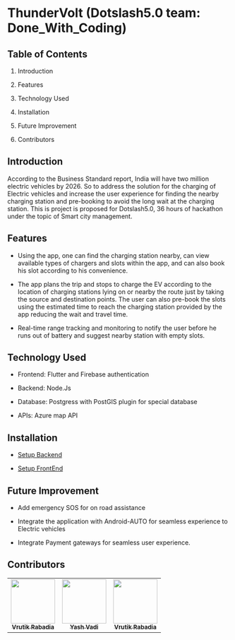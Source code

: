 # ThunderVolt (Dotslash5.0 team: Done_With_Coding)

## Table of Contents

1.  Introduction
    
2.  Features
    
3.  Technology Used
    
4.  Installation
    
5.  Future Improvement
    
6.  Contributors
    

  

## Introduction

According to the Business Standard report, India will have two million electric vehicles by 2026. So to address the solution for the charging of Electric vehicles and increase the user experience for finding the nearby charging station and pre-booking to avoid the long wait at the charging station. This is project is proposed for Dotslash5.0, 36 hours of hackathon under the topic of Smart city management.

## Features

-   Using the app, one can find the charging station nearby, can view available types of chargers and slots within the app, and can also book his slot according to his convenience.
    
-   The app plans the trip and stops to charge the EV according to the location of charging stations lying on or nearby the route just by taking the source and destination points. The user can also pre-book the slots using the estimated time to reach the charging station provided by the app reducing the wait and travel time.
    
-   Real-time range tracking and monitoring to notify the user before he runs out of battery and suggest nearby station with empty slots.
    

## Technology Used

-   Frontend: Flutter and Firebase authentication
    
-   Backend: Node.Js
    
-   Database: Postgress with PostGIS plugin for special database
    
-   APIs: Azure map API
    

## Installation

-   [Setup Backend](https://github.com/Done-With-Coding/thunderVolt_api#readme)
    
-   [Setup FrontEnd](https://github.com/Done-With-Coding/thunderVolt_frontEnd#readme)
    

## Future Improvement

-   Add emergency SOS for on road assistance
    
-   Integrate the application with Android-AUTO for seamless experience to Electric vehicles
    
-   Integrate Payment gateways for seamless user experience.
    

## Contributors
<table>
    <tr>
        <td align="center"><a href="https://github.com/vrutikrabadia"><img src="https://avatars.githubusercontent.com/vrutikrabadia" width="100px;" alt=""/><br /><sub><b>Vrutik Rabadia</b></sub></a><br /></td>
        <td align="center"><a href="https://github.com/YashMaxy"><img src="https://avatars.githubusercontent.com/YashMaxy" width="100px;" alt=""/><br /><sub><b>Yash Vadi</b></sub></a><br /></td>
        <td align="center"><a href="https://github.com/iamoo7"><img src="https://avatars.githubusercontent.com/iamoo7" width="100px;" alt=""/><br /><sub><b>Vrutik Rabadia</b></sub></a><br /></td>
    </tr>
</table>  
